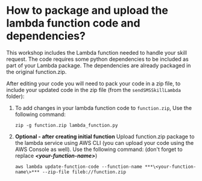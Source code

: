 # How to package and upload the lambda function code and dependencies?

This workshop includes the Lambda function needed to handle your skill request. The code requires some python dependencies to be included as part of your Lambda package. The dependencies are already packaged in the original function.zip.

After editing your code you will need to pack your code in a zip file, to include your updated code in the zip file (from the ```sendSMSSkillLambda``` folder):

1. To add changes in your lambda function code to ```function.zip```, Use the following command:

   ```zip -g function.zip lambda_function.py```

2. **Optional - after creating initial function** Upload function.zip package to the lambda service using AWS CLI (you can upload your code using the AWS Console as well). Use the following command: (don't forget to replace ***\<your-function-name\>***)

   ```aws lambda update-function-code --function-name ***\<your-function-name\>*** --zip-file fileb://function.zip```

